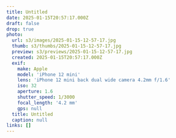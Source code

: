 ```yaml
---
title: Untitled
date: 2025-01-15T20:57:17.000Z
draft: false
drop: true
photo:
  url: s3/images/2025-01-15-12-57-17.jpg
  thumb: s3/thumbs/2025-01-15-12-57-17.jpg
  preview: s3/previews/2025-01-15-12-57-17.jpg
  created: 2025-01-15T20:57:17.000Z
  exif:
    make: Apple
    model: 'iPhone 12 mini'
    lens: 'iPhone 12 mini back dual wide camera 4.2mm f/1.6'
    iso: 32
    aperture: 1.6
    shutter_speed: 1/3000
    focal_length: '4.2 mm'
    gps: null
  title: Untitled
  caption: null
links: []
---
```


